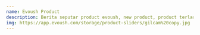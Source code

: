 ```yaml
---
name: Evoush Product
description: Berita seputar product evoush, new product, product terlaris.
img: https://app.evoush.com/storage/product-sliders/gilcam%20copy.jpg
---
```


